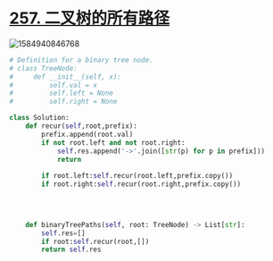 # [257. 二叉树的所有路径](https://leetcode-cn.com/problems/binary-tree-paths/)

![1584940846768](C:\Users\75043\AppData\Roaming\Typora\typora-user-images\1584940846768.png)



```python
# Definition for a binary tree node.
# class TreeNode:
#     def __init__(self, x):
#         self.val = x
#         self.left = None
#         self.right = None

class Solution:
    def recur(self,root,prefix):
        prefix.append(root.val)
        if not root.left and not root.right:
            self.res.append('->'.join([str(p) for p in prefix]))
            return 
        
        if root.left:self.recur(root.left,prefix.copy()) 
        if root.right:self.recur(root.right,prefix.copy())
        

        

    def binaryTreePaths(self, root: TreeNode) -> List[str]:
        self.res=[]
        if root:self.recur(root,[])
        return self.res
```

